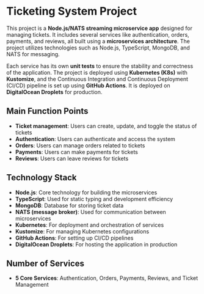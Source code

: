 # Ticketing System Project

This project is a **Node.js/NATS streaming microservice app** designed for managing tickets. It includes several services like authentication, orders, payments, and reviews, all built using a **microservices architecture**. The project utilizes technologies such as Node.js, TypeScript, MongoDB, and NATS for messaging.

Each service has its own **unit tests** to ensure the stability and correctness of the application. The project is deployed using **Kubernetes (K8s)** with **Kustomize**, and the Continuous Integration and Continuous Deployment (CI/CD) pipeline is set up using **GitHub Actions**. It is deployed on **DigitalOcean Droplets** for production.

## Main Function Points
- **Ticket management**: Users can create, update, and toggle the status of tickets
- **Authentication**: Users can authenticate and access the system
- **Orders**: Users can manage orders related to tickets
- **Payments**: Users can make payments for tickets
- **Reviews**: Users can leave reviews for tickets

## Technology Stack
- **Node.js**: Core technology for building the microservices
- **TypeScript**: Used for static typing and development efficiency
- **MongoDB**: Database for storing ticket data
- **NATS (message broker)**: Used for communication between microservices
- **Kubernetes**: For deployment and orchestration of services
- **Kustomize**: For managing Kubernetes configurations
- **GitHub Actions**: For setting up CI/CD pipelines
- **DigitalOcean Droplets**: For hosting the application in production

## Number of Services
- **5 Core Services**: Authentication, Orders, Payments, Reviews, and Ticket Management
